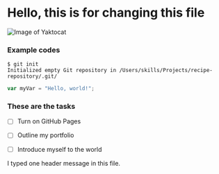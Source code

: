 # Hello, this is for changing this file

![Image of Yaktocat](https://octodex.github.com/images/yaktocat.png)

### Example codes
```
$ git init
Initialized empty Git repository in /Users/skills/Projects/recipe-repository/.git/
```
``` javascript
var myVar = "Hello, world!";
```

### These are the tasks
- [ ] Turn on GitHub Pages
- [ ] Outline my portfolio
- [ ] Introduce myself to the world






I typed one header message in this file.
